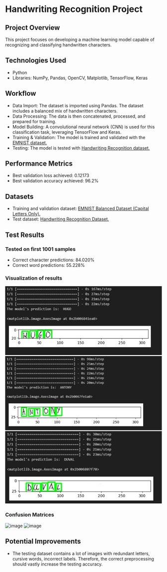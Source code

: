 
# Handwriting Recognition Project

## Project Overview
This project focuses on developing a machine learning model capable of recognizing and classifying handwritten characters. 

## Technologies Used
- Python
- Libraries: NumPy, Pandas, OpenCV, Matplotlib, TensorFlow, Keras

## Workflow
- Data Import: The dataset is imported using Pandas. The dataset includes a balanced mix of handwritten characters.
- Data Processing: The data is then concatenated, processed, and prepared for training.
- Model Building: A convolutional neural network (CNN) is used for this classification task, leveraging TensorFlow and Keras.
- Training & Validation: The model is trained and validated with the [EMNIST dataset.](#datasets)
- Testing: The model is tested with [Handwriting Recognition dataset.](#datasets)

## Performance Metrics
- Best validation loss achieved: 0.12173
- Best validation accuracy achieved: 96.2%

## Datasets
- Training and validation dataset: [EMNIST Balanced Dataset (Capital Letters Only).](https://www.kaggle.com/datasets/crawford/emnist)
- Test dataset: [Handwriting Recognition Dataset.](https://www.kaggle.com/datasets/landlord/handwriting-recognition)

## Test Results
### Tested on first 1001 samples
- Correct character predictions: 84.020%
- Correct word predictions: 55.228%

### Visualization of results
![Alt text](images/image.png)
![Alt text](images/image-1.png)
![Alt text](images/image-2.png)

### Confusion Matrices
![image](https://github.com/aldaonggar/Handwriting-Recognition/assets/101265592/f9808b6b-3619-4259-a962-cfc315c94bf9)
![image](https://github.com/aldaonggar/Handwriting-Recognition/assets/101265592/62ecc899-81ad-4ef7-9b65-73b760c23703)

## Potential Improvements
- The testing dataset contains a lot of images with redundant letters, cursive words, incorrect labels. 
Therefore, the correct preprocessing should vastly increase the testing accuracy.
